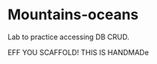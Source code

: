 Mountains-oceans
================
Lab to practice accessing DB CRUD.

EFF YOU SCAFFOLD! THIS IS HANDMADe
